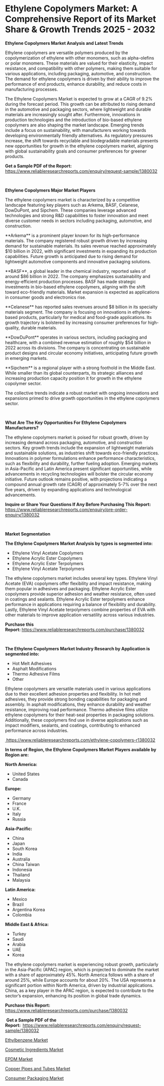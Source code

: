 <p><h1>Ethylene Copolymers Market: A Comprehensive Report of its Market Share & Growth Trends 2025 - 2032</h1></p><p><strong>Ethylene Copolymers Market Analysis and Latest Trends</strong></p>
<p><p>Ethylene copolymers are versatile polymers produced by the copolymerization of ethylene with other monomers, such as alpha-olefins or polar monomers. These materials are valued for their elasticity, impact resistance, and compatibility with other polymers, making them suitable for various applications, including packaging, automotive, and construction. The demand for ethylene copolymers is driven by their ability to improve the performance of end products, enhance durability, and reduce costs in manufacturing processes.</p><p>The Ethylene Copolymers Market is expected to grow at a CAGR of 9.2% during the forecast period. This growth can be attributed to rising demand in the automotive and packaging sectors, where lightweight and durable materials are increasingly sought after. Furthermore, innovations in production technologies and the introduction of bio-based ethylene copolymers are also shaping the market landscape. Emerging trends include a focus on sustainability, with manufacturers working towards developing environmentally friendly alternatives. As regulatory pressures increase, the shift towards recyclable and biodegradable materials presents new opportunities for growth in the ethylene copolymers market, aligning with global sustainability goals and consumer preferences for greener products.</p></p>
<p><strong>Get a Sample PDF of the Report:&nbsp;</strong> <a href="https://www.reliableresearchreports.com/enquiry/request-sample/1380032?utm_campaign=38&utm_medium=2&utm_source=Github&utm_content=ia&utm_term=01022025&utm_id=ethylene-copolymers">https://www.reliableresearchreports.com/enquiry/request-sample/1380032</a></p>
<p>&nbsp;</p>
<p><strong>Ethylene Copolymers Major Market Players</strong></p>
<p><p>The ethylene copolymers market is characterized by a competitive landscape featuring key players such as Arkema, BASF, Celanese, DowDuPont, and Sipchem. These companies leverage advanced technologies and strong R&D capabilities to foster innovation and meet diverse customer needs in sectors including packaging, automotive, and construction.</p><p>**Arkema** is a prominent player known for its high-performance materials. The company registered robust growth driven by increasing demand for sustainable materials. Its sales revenue reached approximately $10 billion in 2022, with significant investments in expanding its production capabilities. Future growth is anticipated due to rising demand for lightweight automotive components and innovative packaging solutions.</p><p>**BASF**, a global leader in the chemical industry, reported sales of around $86 billion in 2022. The company emphasizes sustainability and energy-efficient production processes. BASF has made strategic investments in bio-based ethylene copolymers, aligning with the shift toward eco-friendly materials. Market expansion is expected as applications in consumer goods and electronics rise.</p><p>**Celanese** has reported sales revenues around $8 billion in its specialty materials segment. The company is focusing on innovations in ethylene-based products, particularly for medical and food-grade applications. Its growth trajectory is bolstered by increasing consumer preferences for high-quality, durable materials.</p><p>**DowDuPont** operates in various sectors, including packaging and healthcare, with a combined revenue estimation of roughly $54 billion in 2022 across its divisions. The company is concentrating on sustainable product designs and circular economy initiatives, anticipating future growth in emerging markets.</p><p>**Sipchem** is a regional player with a strong foothold in the Middle East. While smaller than its global counterparts, its strategic alliances and increasing production capacity position it for growth in the ethylene copolymer sector.</p><p>The collective trends indicate a robust market with ongoing innovations and expansions primed to drive growth opportunities in the ethylene copolymers sector.</p></p>
<p>&nbsp;</p>
<p><strong>What Are The Key Opportunities For Ethylene Copolymers Manufacturers?</strong></p>
<p><p>The ethylene copolymers market is poised for robust growth, driven by increasing demand across packaging, automotive, and construction sectors. Key growth trends include the expansion of lightweight materials and sustainable solutions, as industries shift towards eco-friendly practices. Innovations in polymer formulations enhance performance characteristics, such as flexibility and durability, further fueling adoption. Emerging markets in Asia-Pacific and Latin America present significant opportunities, while advancements in recycling technologies will bolster the circular economy initiative. Future outlook remains positive, with projections indicating a compound annual growth rate (CAGR) of approximately 5-7% over the next five years, driven by expanding applications and technological advancements.</p></p>
<p><strong>Inquire or Share Your Questions If Any Before Purchasing This Report:</strong> <a href="https://www.reliableresearchreports.com/enquiry/pre-order-enquiry/1380032?utm_campaign=38&utm_medium=2&utm_source=Github&utm_content=ia&utm_term=01022025&utm_id=ethylene-copolymers">https://www.reliableresearchreports.com/enquiry/pre-order-enquiry/1380032</a></p>
<p>&nbsp;</p>
<p><strong>Market Segmentation</strong></p>
<p><strong>The Ethylene Copolymers Market Analysis by types is segmented into:</strong></p>
<p><ul><li>Ethylene Vinyl Acetate Copolymers</li><li>Ethylene Acrylic Ester Copolymers</li><li>Ethylene Acrylic Ester Terpolymers</li><li>Ethylene Vinyl Acetate Terpolymers</li></ul></p>
<p><p>The ethylene copolymers market includes several key types. Ethylene Vinyl Acetate (EVA) copolymers offer flexibility and impact resistance, making them popular in adhesives and packaging. Ethylene Acrylic Ester copolymers provide superior adhesion and weather resistance, often used in coatings and sealants. Ethylene Acrylic Ester terpolymers enhance performance in applications requiring a balance of flexibility and durability. Lastly, Ethylene Vinyl Acetate terpolymers combine properties of EVA with other materials to improve application versatility across various industries.</p></p>
<p><strong>Purchase this Report:&nbsp;</strong><a href="https://www.reliableresearchreports.com/purchase/1380032?utm_campaign=38&utm_medium=2&utm_source=Github&utm_content=ia&utm_term=01022025&utm_id=ethylene-copolymers">https://www.reliableresearchreports.com/purchase/1380032</a></p>
<p>&nbsp;</p>
<p><strong>The Ethylene Copolymers Market Industry Research by Application is segmented into:</strong></p>
<p><ul><li>Hot Melt Adhesives</li><li>Asphalt Modifications</li><li>Thermo Adhesive Films</li><li>Other</li></ul></p>
<p><p>Ethylene copolymers are versatile materials used in various applications due to their excellent adhesion properties and flexibility. In hot melt adhesives, they provide strong bonding capabilities for packaging and assembly. In asphalt modifications, they enhance durability and weather resistance, improving road performance. Thermo adhesive films utilize ethylene copolymers for their heat-seal properties in packaging solutions. Additionally, these copolymers find use in diverse applications such as impact modifiers, sealants, and coatings, contributing to enhanced performance across industries.</p></p>
<p><a href="https://www.reliableresearchreports.com/ethylene-copolymers-r1380032?utm_campaign=38&utm_medium=2&utm_source=Github&utm_content=ia&utm_term=01022025&utm_id=ethylene-copolymers">&nbsp;https://www.reliableresearchreports.com/ethylene-copolymers-r1380032</a></p>
<p><strong>In terms of Region, the Ethylene Copolymers Market Players available by Region are:</strong></p>
<p>
    <p> <strong> North America: </strong>
        <ul>
            <li>United States</li>
            <li>Canada</li>
        </ul>
        </p> 
    <p> <strong> Europe: </strong>
        <ul>
            <li>Germany</li>
            <li>France</li>
            <li>U.K.</li>
            <li>Italy</li>
            <li>Russia</li>
        </ul>
        </p> 
    <p> <strong> Asia-Pacific: </strong>
        <ul>
            <li>China</li>
            <li>Japan</li>
            <li>South Korea</li>
            <li>India</li>
            <li>Australia</li>
            <li>China Taiwan</li>
            <li>Indonesia</li>
            <li>Thailand</li>
            <li>Malaysia</li>
        </ul>
        </p> 
    <p> <strong> Latin America: </strong>
        <ul>
            <li>Mexico</li>
            <li>Brazil</li>
            <li>Argentina Korea</li>
            <li>Colombia</li>
        </ul>
        </p> 
    <p> <strong> Middle East & Africa: </strong>
        <ul>
            <li>Turkey</li>
            <li>Saudi</li>
            <li>Arabia</li>
            <li>UAE</li>
            <li>Korea</li>
        </ul>
    </p>
    </p>
<p><p>The ethylene copolymers market is experiencing robust growth, particularly in the Asia-Pacific (APAC) region, which is projected to dominate the market with a share of approximately 45%. North America follows with a share of around 25%, while Europe accounts for about 20%. The USA represents a significant portion within North America, driven by industrial applications. China, as a key player in the APAC region, is expected to contribute to the sector’s expansion, enhancing its position in global trade dynamics.</p></p>
<p><strong>Purchase this Report: </strong><a href="https://www.reliableresearchreports.com/purchase/1380032?utm_campaign=38&utm_medium=2&utm_source=Github&utm_content=ia&utm_term=01022025&utm_id=ethylene-copolymers">https://www.reliableresearchreports.com/purchase/1380032</a></p>
<p>&nbsp;<strong>Get a Sample PDF of the Report:&nbsp;&nbsp;</strong><a href="https://www.reliableresearchreports.com/enquiry/request-sample/1380032?utm_campaign=38&utm_medium=2&utm_source=Github&utm_content=ia&utm_term=01022025&utm_id=ethylene-copolymers">https://www.reliableresearchreports.com/enquiry/request-sample/1380032</a></p>
<p><strong></strong></p>
<p><p><a href="https://github.com/zurubting/Market-Research-Report-List-1/blob/main/ethylbenzene-market.md?utm_campaign=38&utm_medium=2&utm_source=Github&utm_content=ia&utm_term=01022025&utm_id=ethylene-copolymers">Ethylbenzene Market</a></p><p><a href="https://github.com/ternainglin/Market-Research-Report-List-1/blob/main/cosmetic-ingredients-market.md?utm_campaign=38&utm_medium=2&utm_source=Github&utm_content=ia&utm_term=01022025&utm_id=ethylene-copolymers">Cosmetic Ingredients Market</a></p><p><a href="https://github.com/lalolatiot/Market-Research-Report-List-1/blob/main/epdm-market.md?utm_campaign=38&utm_medium=2&utm_source=Github&utm_content=ia&utm_term=01022025&utm_id=ethylene-copolymers">EPDM Market</a></p><p><a href="https://github.com/saaindosya/Market-Research-Report-List-1/blob/main/copper-pipes-and-tubes-market.md?utm_campaign=38&utm_medium=2&utm_source=Github&utm_content=ia&utm_term=01022025&utm_id=ethylene-copolymers">Copper Pipes and Tubes Market</a></p><p><a href="https://github.com/penglatilles/Market-Research-Report-List-1/blob/main/consumer-packaging-market.md?utm_campaign=38&utm_medium=2&utm_source=Github&utm_content=ia&utm_term=01022025&utm_id=ethylene-copolymers">Consumer Packaging Market</a></p></p>